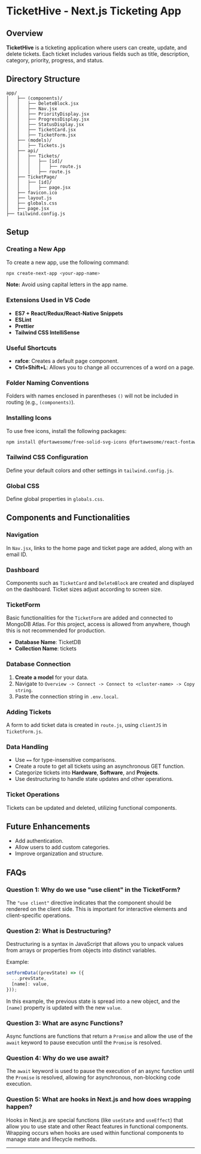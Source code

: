 # TicketHive - Next.js Ticketing App

## Overview

**TicketHive** is a ticketing application where users can create, update, and delete tickets. Each ticket includes various fields such as title, description, category, priority, progress, and status.

## Directory Structure

```
app/
│   ├── (components)/
│   │   ├── DeleteBlock.jsx
│   │   ├── Nav.jsx
│   │   ├── PriorityDisplay.jsx
│   │   ├── ProgressDisplay.jsx
│   │   ├── StatusDisplay.jsx
│   │   ├── TicketCard.jsx
│   │   ├── TicketForm.jsx
│   ├── (models)/
│   │   ├── Tickets.js
│   ├── api/
│   │   ├── Tickets/
│   │   │   ├── [id]/
│   │   │   │   ├── route.js
│   │   │   ├── route.js
│   ├── TicketPage/
│   │   ├── [id]/
│   │   │   ├── page.jsx
│   ├── favicon.ico
│   ├── layout.js
│   ├── globals.css
│   ├── page.jsx
├── tailwind.config.js
```

## Setup

### Creating a New App

To create a new app, use the following command:

```bash
npx create-next-app <your-app-name>
```

**Note:** Avoid using capital letters in the app name.

### Extensions Used in VS Code

- **ES7 + React/Redux/React-Native Snippets**
- **ESLint**
- **Prettier**
- **Tailwind CSS IntelliSense**

### Useful Shortcuts

- **rafce**: Creates a default page component.
- **Ctrl+Shift+L**: Allows you to change all occurrences of a word on a page.

### Folder Naming Conventions

Folders with names enclosed in parentheses `()` will not be included in routing (e.g., `(components)`).

### Installing Icons

To use free icons, install the following packages:

```bash
npm install @fortawesome/free-solid-svg-icons @fortawesome/react-fontawesome
```

### Tailwind CSS Configuration

Define your default colors and other settings in `tailwind.config.js`.

### Global CSS

Define global properties in `globals.css`.

## Components and Functionalities

### Navigation

In `Nav.jsx`, links to the home page and ticket page are added, along with an email ID.

### Dashboard

Components such as `TicketCard` and `DeleteBlock` are created and displayed on the dashboard. Ticket sizes adjust according to screen size.

### TicketForm

Basic functionalities for the `TicketForm` are added and connected to MongoDB Atlas. For this project, access is allowed from anywhere, though this is not recommended for production.

- **Database Name**: TicketDB
- **Collection Name**: tickets

### Database Connection

1. **Create a model** for your data.
2. Navigate to `Overview -> Connect -> Connect to <cluster-name> -> Copy string`.
3. Paste the connection string in `.env.local`.

### Adding Tickets

A form to add ticket data is created in `route.js`, using `clientJS` in `TicketForm.js`.

### Data Handling

- Use `==` for type-insensitive comparisons.
- Create a route to get all tickets using an asynchronous GET function.
- Categorize tickets into **Hardware**, **Software**, and **Projects**.
- Use destructuring to handle state updates and other operations.

### Ticket Operations

Tickets can be updated and deleted, utilizing functional components.

## Future Enhancements

- Add authentication.
- Allow users to add custom categories.
- Improve organization and structure.

## FAQs

### Question 1: Why do we use "use client" in the TicketForm?

The `"use client"` directive indicates that the component should be rendered on the client side. This is important for interactive elements and client-specific operations.

### Question 2: What is Destructuring?

Destructuring is a syntax in JavaScript that allows you to unpack values from arrays or properties from objects into distinct variables.

Example:

```javascript
setFormData((prevState) => ({
  ...prevState,
  [name]: value,
}));
```

In this example, the previous state is spread into a new object, and the `[name]` property is updated with the new `value`.

### Question 3: What are async Functions?

Async functions are functions that return a `Promise` and allow the use of the `await` keyword to pause execution until the `Promise` is resolved.

### Question 4: Why do we use await?

The `await` keyword is used to pause the execution of an async function until the `Promise` is resolved, allowing for asynchronous, non-blocking code execution.

### Question 5: What are hooks in Next.js and how does wrapping happen?

Hooks in Next.js are special functions (like `useState` and `useEffect`) that allow you to use state and other React features in functional components. Wrapping occurs when hooks are used within functional components to manage state and lifecycle methods.

---
